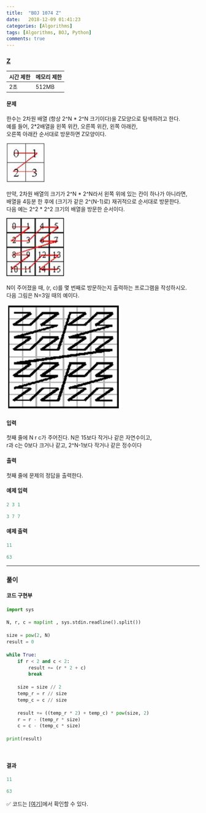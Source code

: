 ```yaml
---
title:  "BOJ 1074 Z"
date:   2018-12-09 01:41:23
categories: [Algorithms]
tags: [Algorithms, BOJ, Python]
comments: true
---
```


### [Z](https://www.acmicpc.net/problem/1074)

| 시간 제한 | 메모리 제한 |
| --------- | ----------- |
|    2초    |    512MB    |

#### 문제
한수는 2차원 배열 (항상 2^N * 2^N 크기이다)을 Z모양으로 탐색하려고 한다.<br/>
예를 들어, 2*2배열을 왼쪽 위칸, 오른쪽 위칸, 왼쪽 아래칸,<br/>
오른쪽 아래칸 순서대로 방문하면 Z모양이다.<br/>

<img src="/assets/2018-12-09-1074/1.PNG" width="100" height="auto">

만약, 2차원 배열의 크기가 2^N * 2^N라서 왼쪽 위에 있는 칸이 하나가 아니라면,<br/>
배열을 4등분 한 후에 (크기가 같은 2^(N-1)로) 재귀적으로 순서대로 방문한다.<br/>
다음 예는 2^2 * 2^2 크기의 배열을 방문한 순서이다.<br/>

<img src="/assets/2018-12-09-1074/2.PNG" width="150" height="auto">

N이 주어졌을 때, (r, c)를 몇 번째로 방문하는지 출력하는 프로그램을 작성하시오.<br/>
다음 그림은 N=3일 때의 예이다.<br/>

<img src="/assets/2018-12-09-1074/3.PNG" width="300" height="auto">

#### 입력
첫째 줄에 N r c가 주어진다. N은 15보다 작거나 같은 자연수이고,<br/>
r과 c는 0보다 크거나 같고, 2^N-1보다 작거나 같은 정수이다<br/>

#### 출력
첫째 줄에 문제의 정답을 출력한다.

#### 예제 입력

```python
2 3 1
```
```python
3 7 7
```

#### 예제 출력

```python
11
```
```python
63
```

- - -

### 풀이

#### 코드 구현부
```python
import sys

N, r, c = map(int , sys.stdin.readline().split())

size = pow(2, N)
result = 0

while True:
    if r < 2 and c < 2:
        result += (r * 2 + c)
        break

    size = size // 2
    temp_r = r // size
    temp_c = c // size

    result += ((temp_r * 2) + temp_c) * pow(size, 2)
    r = r - (temp_r * size)
    c = c - (temp_c * size)

print(result)
```

<br/>

#### 결과
```python
11
```
```python
63
```

&#9989; 코드는 [[여기]](https://github.com/alstn2468/BaekJoon_Online_Judge/blob/master/1000~1099/1074.py)에서 확인할 수 있다.
